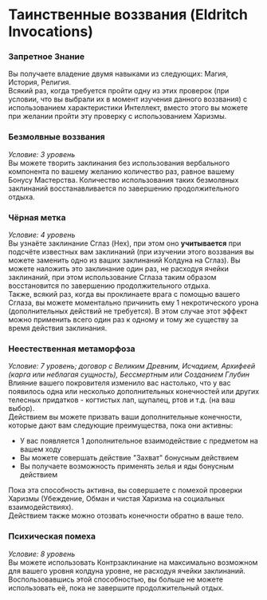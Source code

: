 # Таинственные воззвания (Eldritch Invocations)

### Запретное Знание
Вы получаете владение двумя навыками из следующих: Магия, История, Религия.  
Всякий раз, когда требуется пройти одну из этих проверок (при условии, что вы выбрали их в момент изучения данного воззвания) с использованием характеристики Интеллект, вместо этого вы можете при желании пройти эту проверку с использованием Харизмы.

### Безмолвные воззвания
_Условие: 3 уровень_  
Вы можете творить заклинания без использования вербального компонента по вашему желанию количество раз, равное вашему Бонусу Мастерства. Количество использования таких безмолвных заклинаний восстанавливается по завершению продолжительного отдыха.

### Чёрная метка
_Условие: 4 уровень_  
Вы узнаёте заклинание Сглаз (Hex), при этом оно **учитывается** при подсчёте известных вам заклинаний (при изучении этого воззвания вы можете заменить одно из ваших заклинаний Колдуна на Сглаз). Вы можете наложить это заклинание один раз, не расходуя ячейки заклинаний, при этом использование Сглаза таким образом восстановится по завершению продолжительного отдыха.  
Также, всякий раз, когда вы проклинаете врага с помощью вашего Сглаза, вы можете моментально причинить ему 1 некротического урона (дополнительных действий не требуется). В этом случае этот эффект можно применить всего один раз к одному и тому же существу за время действия заклинания.

### Неестественная метаморфоза
_Условие: 7 уровень; договор с Великим Древним, Исчадием, Архифеей (карга или неблагая сущность), Бессмертным или Созданием Глубин_  
Влияние вашего покровителя изменило вас настолько, что у вас появилось одна или несколько дополнительных конечностей или других телесных придатков - когтистых лап, щупалец, ртов и т.д. (на ваш выбор).  
Действием вы можете призвать ваши дополнительные конечности, которые дают вам следующие преимущества, пока они активны:
- У вас появляется 1 дополнительное взаимодействие с предметом на вашем ходу
- Вы можете совершать действие "Захват" бонусным действием
- Вы получаете возможность применять зелья и яды бонусным действием

Пока эта способность активна, вы совершаете с помехой проверки Харизмы (Убеждение, Обман и чистая Харизма на социальных взаимодействиях).  
Действием также можно отозвать конечности обратно в ваше тело.

### Психическая помеха
_Условие: 8 уровень_  
Вы можете использовать Контрзаклинание на максимально возможном для вашего уровня колдуна уровне, не расходуя ячейки заклинаний. Воспользовавшись этой способностью, вы больше не можете использовать её, пока не завершите продолжительный отдых.